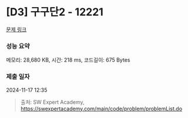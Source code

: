 # [D3] 구구단2 - 12221 

[문제 링크](https://swexpertacademy.com/main/code/problem/problemDetail.do?contestProbId=AXpz3dravpQDFATi) 

### 성능 요약

메모리: 28,680 KB, 시간: 218 ms, 코드길이: 675 Bytes

### 제출 일자

2024-11-17 12:35



> 출처: SW Expert Academy, https://swexpertacademy.com/main/code/problem/problemList.do